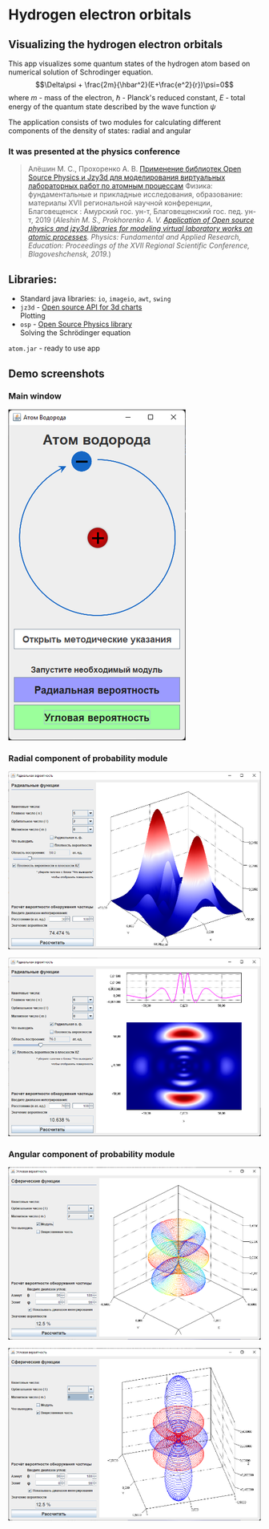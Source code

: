 # Hydrogen electron orbitals

## Visualizing the hydrogen electron orbitals
This app visualizes some quantum states of the hydrogen atom based on numerical solution of Schrodinger equation.
$$\Delta\psi + \frac{2m}{\hbar^2}(E+\frac{e^2}{r})\psi=0$$
where $m$ - mass of the electron, $\hbar$ - Planck's reduced constant, $E$ - total energy of the quantum state described by the wave function $\psi$

The application consists of two modules for calculating different components of the density of states: radial and angular

### It was presented at the physics conference
> Алёшин М. С., Прохоренко А. В. [Применение библиотек Open Source Physics и Jzy3d для моделирования виртуальных лабораторных работ по атомным процессам](https://ffpio.amursu.ru/upload/ffpio_2019/doi/tfim/Alyoshin.pdf) Физика: фундаментальные и прикладные исследования, образование: материалы XVII региональной научной конференции, Благовещенск : Амурский гос. ун-т, Благовещенский гос. пед. ун-т, 2019
> (_Aleshin M. S., Prokhorenko A. V. [Application of Open source physics and jzy3d libraries for modeling virtual laboratory works on atomic processes](https://ffpio.amursu.ru/upload/ffpio_2019/doi/tfim/Alyoshin.pdf
). Physics: Fundamental and Applied Research, Education: Proceedings of the XVII Regional Scientific Conference, Blagoveshchensk, 2019._)

## Libraries:

- Standard java libraries: `io`, `imageio`, `awt`, `swing`
- `jz3d` - [Open source API for 3d charts](http://www.jzy3d.org/)  
  Plotting
- `osp` - [Open Source Physics library](https://www.compadre.org/osp/index.cfm)  
  Solving the Schrödinger equation

`atom.jar` - ready to use app

## Demo screenshots

### Main window
![MainApp](demo/main.png)

### Radial component of probability module
![RadialApp](demo/RadialApp1.png)

![RadialApp](demo/RadialApp2.png)

### Angular component of probability module
![SphericalApp](demo/SphericalApp1.png)

![SphericalApp](demo/SphericalApp2.png)

